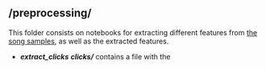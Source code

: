 ## /preprocessing/

This folder consists on notebooks for extracting different features from [the song samples](../data/emotifymusic/), as well as the extracted features.

- ***extract_clicks*** ***clicks/*** contains a file with the 

